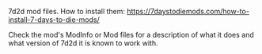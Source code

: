 7d2d mod files. How to install them: https://7daystodiemods.com/how-to-install-7-days-to-die-mods/

Check the mod's ModInfo or Mod files for a description of what it does and what version of 7d2d it is known to work with.
